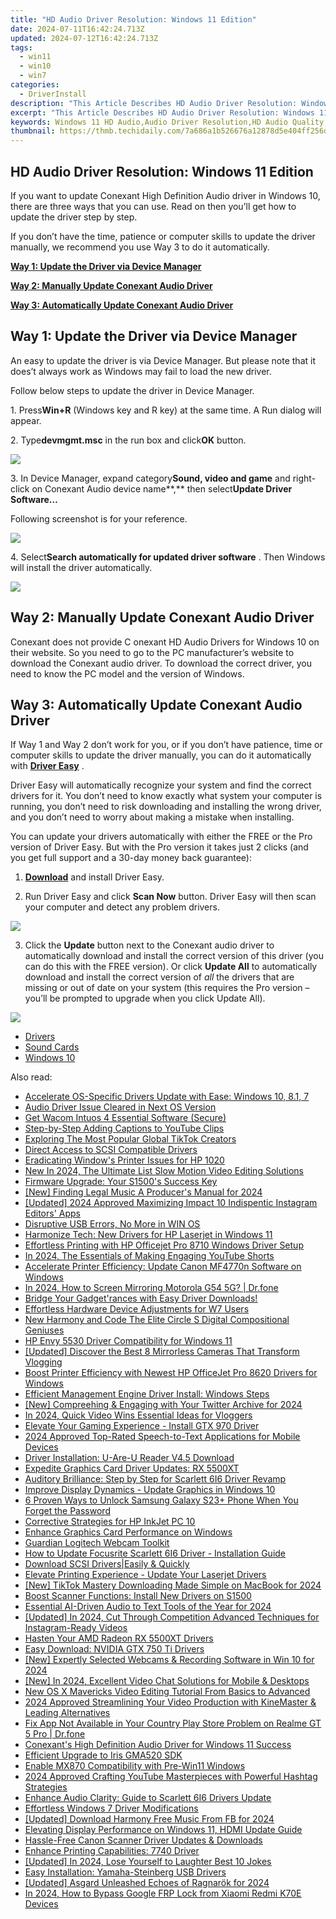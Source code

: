```yaml
---
title: "HD Audio Driver Resolution: Windows 11 Edition"
date: 2024-07-11T16:42:24.713Z
updated: 2024-07-12T16:42:24.713Z
tags:
  - win11
  - win10
  - win7
categories:
  - DriverInstall
description: "This Article Describes HD Audio Driver Resolution: Windows 11 Edition"
excerpt: "This Article Describes HD Audio Driver Resolution: Windows 11 Edition"
keywords: Windows 11 HD Audio,Audio Driver Resolution,HD Audio Quality,Windows 11 Sound Settings,Audio Driver Update Guide,Improved Sound Performance in Windows 11,Windows 11 Audio Enhancement Features
thumbnail: https://thmb.techidaily.com/7a686a1b526676a12878d5e404ff256d91c8737d5163c7ab05139a28f15cb6cd.jpg
---
```


## HD Audio Driver Resolution: Windows 11 Edition

 If you want to update Conexant High Definition Audio driver in Windows 10, there are three ways that you can use. Read on then you’ll get how to update the driver step by step.

 If you don’t have the time, patience or computer skills to update the driver manually, we recommend you use Way 3 to do it automatically.

[**Way 1: Update the Driver via Device Manager**](#way1)

[**Way 2: Manually Update Conexant Audio Driver**](#way2)

[**Way 3: Automatically Update Conexant Audio Driver**](#way3)

##  Way 1: Update the Driver via Device Manager

 An easy to update the driver is via Device Manager. But please note that it does’t always work as Windows may fail to load the new driver.

Follow below steps to update the driver in Device Manager.

 1\. Press**Win+R** (Windows key and R key) at the same time. A Run dialog will appear.

 2\. Type**devmgmt.msc** in the run box and click**OK** button.

![](https://images.drivereasy.com/wp-content/uploads/2016/04/img_5719de6d7914a.png)

 3\. In Device Manager, expand category**Sound, video and game** and right-click on Conexant Audio device name**,** then select**Update Driver Software…**

 Following screenshot is for your reference.  
  
![](https://images.drivereasy.com/wp-content/uploads/2016/04/img_5719df54f1dba.png)

 4\. Select**Search automatically for updated driver software** . Then Windows will install the driver automatically.

![](https://images.drivereasy.com/wp-content/uploads/2017/07/img_59704e3d1bbe0.png)

##

## **Way 2: Manually Update Conexant Audio Driver**

Conexant does not provide C onexant HD Audio Drivers for Windows 10  on their website. So you need to go to the PC manufacturer’s website to download the Conexant audio driver. To download the correct driver, you need to know the PC model and the version of Windows.

##   **Way 3: Automatically Update Conexant Audio Driver**

 If Way 1 and Way 2 don’t work for you, or if you don’t have patience, time or computer skills to update the driver manually,  you can do it automatically with **[Driver Easy](https://tools.techidaily.com/drivereasy/download/)**  .

 Driver Easy will automatically recognize your system and find the correct drivers for it. You don’t need to know exactly what system your computer is running, you don’t need to risk downloading and installing the wrong driver, and you don’t need to worry about making a mistake when installing.

 You can update your drivers automatically with either the FREE or the Pro version of Driver Easy. But with the Pro version it takes just 2 clicks (and you get full support and a 30-day money back guarantee):

 1) **[Download](https://tools.techidaily.com/drivereasy/download/)**   and install Driver Easy.

 2) Run Driver Easy and click **Scan Now**   button. Driver Easy will then scan your computer and detect any problem drivers.

![](https://images.drivereasy.com/wp-content/uploads/2017/07/img_597052d28f01b.jpg)

 3) Click the **Update** button next to the Conexant audio driver to automatically download and install the correct version of this driver (you can do this with the FREE version). Or click **Update All**  to automatically download and install the correct version of _all_   the drivers that are missing or out of date on your system (this requires the Pro version – you’ll be prompted to upgrade when you click Update All).

![](https://images.drivereasy.com/wp-content/uploads/2017/07/img_597052c60f2cc.jpg)

* [Drivers](https://tools.techidaily.com/drivereasy/download/)
* [Sound Cards](https://store.drivereasy.com/order/cart.php?PRODS=4731822&QTY=1&AFFILIATE=108875)
* [Windows 10](https://tools.techidaily.com/drivereasy/download/)

<ins class="adsbygoogle"
     style="display:block"
     data-ad-format="autorelaxed"
     data-ad-client="ca-pub-7571918770474297"
     data-ad-slot="1223367746"></ins>



<ins class="adsbygoogle"
     style="display:block"
     data-ad-client="ca-pub-7571918770474297"
     data-ad-slot="8358498916"
     data-ad-format="auto"
     data-full-width-responsive="true"></ins>

<span class="atpl-alsoreadstyle">Also read:</span>
<div><ul>
<li><a href="https://driver-install.techidaily.com/accelerate-os-specific-drivers-update-with-ease-windows-10-81-7/"><u>Accelerate OS-Specific Drivers Update with Ease: Windows 10, 8.1, 7</u></a></li>
<li><a href="https://driver-install.techidaily.com/audio-driver-issue-cleared-in-next-os-version/"><u>Audio Driver Issue Cleared in Next OS Version</u></a></li>
<li><a href="https://driver-install.techidaily.com/get-wacom-intuos-4-essential-software-secure/"><u>Get Wacom Intuos 4 Essential Software (Secure)</u></a></li>
<li><a href="https://youtube-video-recordings.techidaily.com/step-by-step-adding-captions-to-youtube-clips/"><u>Step-by-Step  Adding Captions to YouTube Clips</u></a></li>
<li><a href="https://tiktok-video-recordings.techidaily.com/exploring-the-most-popular-global-tiktok-creators/"><u>Exploring The Most Popular Global TikTok Creators</u></a></li>
<li><a href="https://driver-install.techidaily.com/direct-access-to-scsi-compatible-drivers/"><u>Direct Access to SCSI Compatible Drivers</u></a></li>
<li><a href="https://driver-install.techidaily.com/eradicating-windows-printer-issues-for-hp-1020/"><u>Eradicating Window's Printer Issues for HP 1020</u></a></li>
<li><a href="https://video-ai-editor.techidaily.com/new-in-2024-the-ultimate-list-slow-motion-video-editing-solutions/"><u>New In 2024, The Ultimate List Slow Motion Video Editing Solutions</u></a></li>
<li><a href="https://driver-install.techidaily.com/firmware-upgrade-your-s1500s-success-key/"><u>Firmware Upgrade: Your S1500's Success Key</u></a></li>
<li><a href="https://eaxpv-info.techidaily.com/new-finding-legal-music-a-producers-manual-for-2024/"><u>[New] Finding Legal Music  A Producer's Manual for 2024</u></a></li>
<li><a href="https://instagram-video-files.techidaily.com/updated-2024-approved-maximizing-impact-10-indispentic-instagram-editors-apps/"><u>[Updated] 2024 Approved  Maximizing Impact  10 Indispentic Instagram Editors' Apps</u></a></li>
<li><a href="https://driver-install.techidaily.com/disruptive-usb-errors-no-more-in-win-os/"><u>Disruptive USB Errors, No More in WIN OS</u></a></li>
<li><a href="https://driver-install.techidaily.com/harmonize-tech-new-drivers-for-hp-laserjet-in-windows-11/"><u>Harmonize Tech: New Drivers for HP Laserjet in Windows 11</u></a></li>
<li><a href="https://driver-install.techidaily.com/effortless-printing-with-hp-officejet-pro-8710-windows-driver-setup/"><u>Effortless Printing with HP Officejet Pro 8710 Windows Driver Setup</u></a></li>
<li><a href="https://youtube-stream.techidaily.com/in-2024-the-essentials-of-making-engaging-youtube-shorts/"><u>In 2024, The Essentials of Making Engaging YouTube Shorts</u></a></li>
<li><a href="https://driver-install.techidaily.com/accelerate-printer-efficiency-update-canon-mf4770n-software-on-windows/"><u>Accelerate Printer Efficiency: Update Canon MF4770n Software on Windows</u></a></li>
<li><a href="https://screen-mirror.techidaily.com/in-2024-how-to-screen-mirroring-motorola-g54-5g-drfone-by-drfone-android/"><u>In 2024, How to Screen Mirroring Motorola G54 5G? | Dr.fone</u></a></li>
<li><a href="https://driver-install.techidaily.com/1720062352064-bridge-your-gadgetrances-with-easy-driver-downloads/"><u>Bridge Your Gadget'rances with Easy Driver Downloads!</u></a></li>
<li><a href="https://driver-install.techidaily.com/effortless-hardware-device-adjustments-for-w7-users/"><u>Effortless Hardware Device Adjustments for W7 Users</u></a></li>
<li><a href="https://sound-optimizing.techidaily.com/new-harmony-and-code-the-elite-circle-s-digital-compositional-geniuses/"><u>New Harmony and Code The Elite Circle S Digital Compositional Geniuses</u></a></li>
<li><a href="https://driver-install.techidaily.com/hp-envy-5530-driver-compatibility-for-windows-11/"><u>HP Envy 5530 Driver Compatibility for Windows 11</u></a></li>
<li><a href="https://youtube-clips.techidaily.com/updated-discover-the-best-8-mirrorless-cameras-that-transform-vlogging/"><u>[Updated] Discover the Best  8 Mirrorless Cameras That Transform Vlogging</u></a></li>
<li><a href="https://driver-install.techidaily.com/boost-printer-efficiency-with-newest-hp-officejet-pro-8620-drivers-for-windows/"><u>Boost Printer Efficiency with Newest HP OfficeJet Pro 8620 Drivers for Windows</u></a></li>
<li><a href="https://driver-install.techidaily.com/efficient-management-engine-driver-install-windows-steps/"><u>Efficient Management Engine Driver Install: Windows Steps</u></a></li>
<li><a href="https://twitter-videos.techidaily.com/new-compreehing-and-engaging-with-your-twitter-archive-for-2024/"><u>[New] Compreehing & Engaging with Your Twitter Archive for 2024</u></a></li>
<li><a href="https://extra-approaches.techidaily.com/in-2024-quick-video-wins-essential-ideas-for-vloggers/"><u>In 2024, Quick Video Wins  Essential Ideas for Vloggers</u></a></li>
<li><a href="https://driver-install.techidaily.com/elevate-your-gaming-experience-install-gtx-970-driver/"><u>Elevate Your Gaming Experience - Install GTX 970 Driver</u></a></li>
<li><a href="https://voice-adjusting.techidaily.com/2024-approved-top-rated-speech-to-text-applications-for-mobile-devices/"><u>2024 Approved Top-Rated Speech-to-Text Applications for Mobile Devices</u></a></li>
<li><a href="https://driver-install.techidaily.com/driver-installation-u-are-u-reader-v45-download/"><u>Driver Installation: U-Are-U Reader V4.5 Download</u></a></li>
<li><a href="https://driver-install.techidaily.com/expedite-graphics-card-driver-updates-rx-5500xt/"><u>Expedite Graphics Card Driver Updates: RX 5500XT</u></a></li>
<li><a href="https://driver-install.techidaily.com/auditory-brilliance-step-by-step-for-scarlett-6i6-driver-revamp/"><u>Auditory Brilliance: Step by Step for Scarlett 6I6 Driver Revamp</u></a></li>
<li><a href="https://driver-install.techidaily.com/improve-display-dynamics-update-graphics-in-windows-10/"><u>Improve Display Dynamics - Update Graphics in Windows 10</u></a></li>
<li><a href="https://android-unlock.techidaily.com/6-proven-ways-to-unlock-samsung-galaxy-s23plus-phone-when-you-forget-the-password-by-drfone-android/"><u>6 Proven Ways to Unlock Samsung Galaxy S23+ Phone When You Forget the Password</u></a></li>
<li><a href="https://driver-install.techidaily.com/corrective-strategies-for-hp-inkjet-pc-10/"><u>Corrective Strategies for HP InkJet PC 10</u></a></li>
<li><a href="https://driver-install.techidaily.com/enhance-graphics-card-performance-on-windows/"><u>Enhance Graphics Card Performance on Windows</u></a></li>
<li><a href="https://driver-install.techidaily.com/guardian-logitech-webcam-toolkit/"><u>Guardian Logitech Webcam Toolkit</u></a></li>
<li><a href="https://driver-install.techidaily.com/how-to-update-focusrite-scarlett-6i6-driver-installation-guide/"><u>How to Update Focusrite Scarlett 6I6 Driver - Installation Guide</u></a></li>
<li><a href="https://driver-install.techidaily.com/download-scsi-driverseasily-and-quickly/"><u>Download SCSI Drivers|Easily & Quickly</u></a></li>
<li><a href="https://driver-install.techidaily.com/elevate-printing-experience-update-your-laserjet-drivers/"><u>Elevate Printing Experience - Update Your Laserjet Drivers</u></a></li>
<li><a href="https://tiktok-clips.techidaily.com/new-tiktok-mastery-downloading-made-simple-on-macbook-for-2024/"><u>[New] TikTok Mastery  Downloading Made Simple on MacBook for 2024</u></a></li>
<li><a href="https://driver-install.techidaily.com/boost-scanner-functions-install-new-drivers-on-s1500/"><u>Boost Scanner Functions: Install New Drivers on S1500</u></a></li>
<li><a href="https://audio-editing.techidaily.com/essential-ai-driven-audio-to-text-tools-of-the-year-for-2024/"><u>Essential AI-Driven Audio to Text Tools of the Year for 2024</u></a></li>
<li><a href="https://instagram-clips.techidaily.com/updated-in-2024-cut-through-competition-advanced-techniques-for-instagram-ready-videos/"><u>[Updated] In 2024, Cut Through Competition  Advanced Techniques for Instagram-Ready Videos</u></a></li>
<li><a href="https://driver-install.techidaily.com/hasten-your-amd-radeon-rx-5500xt-drivers/"><u>Hasten Your AMD Radeon RX 5500XT Drivers</u></a></li>
<li><a href="https://driver-install.techidaily.com/easy-download-nvidia-gtx-750-ti-drivers/"><u>Easy Download: NVIDIA GTX 750 Ti Drivers</u></a></li>
<li><a href="https://screen-sharing-recording.techidaily.com/new-expertly-selected-webcams-and-recording-software-in-win-10-for-2024/"><u>[New] Expertly Selected Webcams & Recording Software in Win 10 for 2024</u></a></li>
<li><a href="https://on-screen-recording.techidaily.com/new-in-2024-excellent-video-chat-solutions-for-mobile-and-desktops/"><u>[New] In 2024, Excellent Video Chat Solutions for Mobile & Desktops</u></a></li>
<li><a href="https://smart-video-creator.techidaily.com/new-os-x-mavericks-video-editing-tutorial-from-basics-to-advanced/"><u>New OS X Mavericks Video Editing Tutorial From Basics to Advanced</u></a></li>
<li><a href="https://some-tips.techidaily.com/2024-approved-streamlining-your-video-production-with-kinemaster-and-leading-alternatives/"><u>2024 Approved  Streamlining Your Video Production with KineMaster & Leading Alternatives</u></a></li>
<li><a href="https://howto.techidaily.com/fix-app-not-available-in-your-country-play-store-problem-on-realme-gt-5-pro-drfone-by-drfone-fix-android-problems-fix-android-problems/"><u>Fix App Not Available in Your Country Play Store Problem on Realme GT 5 Pro | Dr.fone</u></a></li>
<li><a href="https://driver-install.techidaily.com/conexants-high-definition-audio-driver-for-windows-11-success/"><u>Conexant's High Definition Audio Driver for Windows 11 Success</u></a></li>
<li><a href="https://driver-install.techidaily.com/efficient-upgrade-to-iris-gma520-sdk/"><u>Efficient Upgrade to Iris GMA520 SDK</u></a></li>
<li><a href="https://driver-install.techidaily.com/enable-mx870-compatibility-with-pre-win11-windows/"><u>Enable MX870 Compatibility with Pre-Win11 Windows</u></a></li>
<li><a href="https://youtube-clips.techidaily.com/2024-approved-crafting-youtube-masterpieces-with-powerful-hashtag-strategies/"><u>2024 Approved  Crafting YouTube Masterpieces with Powerful Hashtag Strategies</u></a></li>
<li><a href="https://driver-install.techidaily.com/enhance-audio-clarity-guide-to-scarlett-6i6-drivers-update/"><u>Enhance Audio Clarity: Guide to Scarlett 6I6 Drivers Update</u></a></li>
<li><a href="https://driver-install.techidaily.com/effortless-windows-7-driver-modifications/"><u>Effortless Windows 7 Driver Modifications</u></a></li>
<li><a href="https://facebook-video-content.techidaily.com/updated-download-harmony-free-music-from-fb-for-2024/"><u>[Updated] Download Harmony  Free Music From FB for 2024</u></a></li>
<li><a href="https://driver-install.techidaily.com/elevating-display-performance-on-windows-11-hdmi-update-guide/"><u>Elevating Display Performance on Windows 11, HDMI Update Guide</u></a></li>
<li><a href="https://driver-install.techidaily.com/hassle-free-canon-scanner-driver-updates-and-downloads/"><u>Hassle-Free Canon Scanner Driver Updates & Downloads</u></a></li>
<li><a href="https://driver-install.techidaily.com/enhance-printing-capabilities-7740-driver/"><u>Enhance Printing Capabilities: 7740 Driver</u></a></li>
<li><a href="https://screen-mirroring-recording.techidaily.com/updated-in-2024-lose-yourself-to-laughter-best-10-jokes/"><u>[Updated] In 2024, Lose Yourself to Laughter  Best 10 Jokes</u></a></li>
<li><a href="https://driver-install.techidaily.com/easy-installation-yamaha-steinberg-usb-drivers/"><u>Easy Installation: Yamaha-Steinberg USB Drivers</u></a></li>
<li><a href="https://video-capture.techidaily.com/updated-asgard-unleashed-echoes-of-ragnarok-for-2024/"><u>[Updated] Asgard Unleashed  Echoes of Ragnarök for 2024</u></a></li>
<li><a href="https://bypass-frp.techidaily.com/in-2024-how-to-bypass-google-frp-lock-from-xiaomi-redmi-k70e-devices-by-drfone-android/"><u>In 2024, How to Bypass Google FRP Lock from Xiaomi Redmi K70E Devices</u></a></li>
</ul></div>
